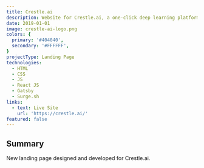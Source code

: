 ```yaml
---
title: Crestle.ai
description: Website for Crestle.ai, a one-click deep learning platform.
date: 2019-01-01
image: crestle-ai-logo.png
colors: {
  primary: '#404040',
  secondary: '#FFFFFF',
}
projectType: Landing Page
technologies:
  - HTML
  - CSS
  - JS
  - React JS
  - Gatsby
  - Surge.sh
links:
  - text: Live Site
    url: 'https://crestle.ai/'
featured: false
---
```


## Summary
New landing page designed and developed for Crestle.ai.
